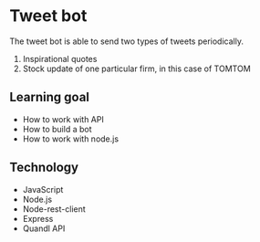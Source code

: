 # Tweet bot

The tweet bot is able to send two types of tweets periodically. 

1. Inspirational quotes
2. Stock update of one particular firm, in this case of TOMTOM

## Learning goal
- How to work with API
- How to build a bot
- How to work with node.js

## Technology
- JavaScript
- Node.js
- Node-rest-client
- Express
- Quandl API

